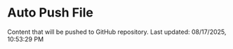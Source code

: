 # Auto Push File

Content that will be pushed to GitHub repository.
Last updated: 08/17/2025, 10:53:29 PM